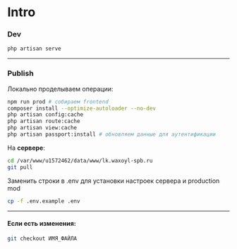 # Intro

### Dev

```sh
php artisan serve
```
---
### Publish

Локально проделываем операции:
```sh
npm run prod # собираем frontend
composer install --optimize-autoloader --no-dev
php artisan config:cache
php artisan route:cache
php artisan view:cache
php artisan passport:install # обновляем данные для аутентификации 
```

На **сервере**:
```sh
cd /var/www/u1572462/data/www/lk.waxoyl-spb.ru
git pull
```

Заменить строки в .env для установки настроек сервера и production mod
```sh
cp -f .env.example .env
```

---
#### Если есть изменения:
```sh
git checkout ИМЯ_ФАЙЛА
```
